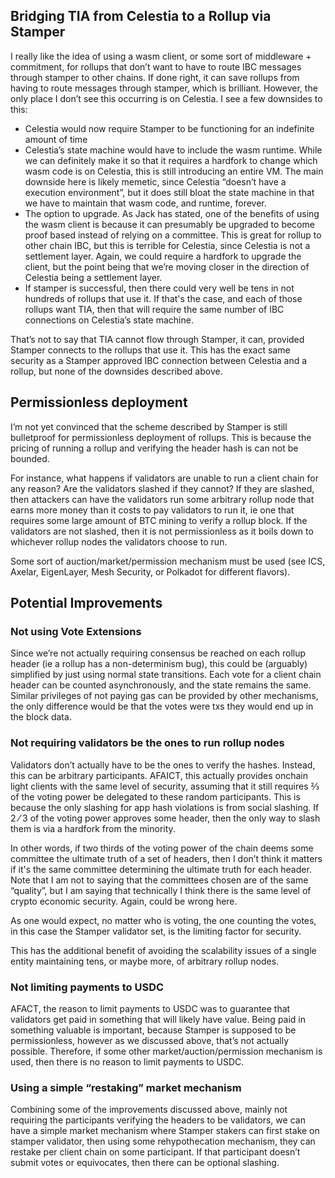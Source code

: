 ## Bridging TIA from Celestia to a Rollup via Stamper

I really like the idea of using a wasm client, or some sort of middleware +
commitment, for rollups that don’t want to have to route IBC messages through
stamper to other chains. If done right, it can save rollups from having to route
messages through stamper, which is brilliant. However, the only place I don’t
see this occurring is on Celestia. I see a few downsides to this:

- Celestia would now require Stamper to be functioning for an indefinite amount
  of time
- Celestia’s state machine would have to include the wasm runtime. While we can
  definitely make it so that it requires a hardfork to change which wasm code is
  on Celestia, this is still introducing an entire VM. The main downside here is
  likely memetic, since Celestia “doesn’t have a execution environment”, but it
  does still bloat the state machine in that we have to maintain that wasm code,
  and runtime, forever.
- The option to upgrade. As Jack has stated, one of the benefits of using the
  wasm client is because it can presumably be upgraded to become proof based
  instead of relying on a committee. This is great for rollup to other chain
  IBC, but this is terrible for Celestia, since Celestia is not a settlement
  layer. Again, we could require a hardfork to upgrade the client, but the point
  being that we’re moving closer in the direction of Celestia being a settlement
  layer.
- If stamper is successful, then there could very well be tens in not hundreds
  of rollups that use it. If that's the case, and each of those rollups want
  TIA, then that will require the same number of IBC connections on Celestia’s
  state machine.

That’s not to say that TIA cannot flow through Stamper, it can, provided Stamper
connects to the rollups that use it. This has the exact same security as a
Stamper approved IBC connection between Celestia and a rollup, but none of the
downsides described above.

## Permissionless deployment

I’m not yet convinced that the scheme described by Stamper is still bulletproof
for permissionless deployment of rollups. This is because the pricing of running
a rollup and verifying the header hash is can not be bounded. 

For instance, what happens if validators are unable to run a client chain for
any reason? Are the validators slashed if they cannot? If they are slashed, then
attackers can have the validators run some arbitrary rollup node that earns more
money than it costs to pay validators to run it, ie one that requires some large
amount of BTC mining to verify a rollup block. If the validators are not
slashed, then it is not permissionless as it boils down to whichever rollup
nodes the validators choose to run.

Some sort of auction/market/permission mechanism must be used (see ICS, Axelar,
EigenLayer, Mesh Security, or Polkadot for different flavors).

## Potential Improvements

### Not using Vote Extensions

Since we’re not actually requiring consensus be reached on each rollup header
(ie a rollup has a non-determinism bug), this could be (arguably) simplified by
just using normal state transitions. Each vote for a client chain header can be
counted asynchronously, and the state remains the same. Similar privileges of
not paying gas can be provided by other mechanisms, the only difference would be
that the votes were txs they would end up in the block data.

### Not requiring validators be the ones to run rollup nodes

Validators don’t actually have to be the ones to verify the hashes. Instead,
this can be arbitrary participants. AFAICT, this actually provides onchain light
clients with the same level of security, assuming that it still requires ⅔ of
the voting power be delegated to these random participants. This is because the
only slashing for app hash violations is from social slashing. If 2 ⁄ 3 of the
voting power approves some header, then the only way to slash them is via a
hardfork from the minority.

In other words, if two thirds of the voting power of the chain deems some
committee the ultimate truth of a set of headers, then I don’t think it matters
if it's the same committee determining the ultimate truth for each header. Note
that I am not to saying that the committees chosen are of the same “quality”,
but I am saying that technically I think there is the same level of crypto
economic security. Again, could be wrong here.

As one would expect, no matter who is voting, the one counting the votes, in
this case the Stamper validator set, is the limiting factor for security.

This has the additional benefit of avoiding the scalability issues of a single
entity maintaining tens, or maybe more, of arbitrary rollup nodes.

### Not limiting payments to USDC

AFACT, the reason to limit payments to USDC was to guarantee that validators get
paid in something that will likely have value. Being paid in something valuable
is important, because Stamper is supposed to be permissionless, however as we
discussed above, that’s not actually possible. Therefore, if some other
market/auction/permission mechanism is used, then there is no reason to limit
payments to USDC.

### Using a simple “restaking” market mechanism

Combining some of the improvements discussed above, mainly not requiring the
participants verifying the headers to be validators, we can have a simple market
mechanism where Stamper stakers can first stake on stamper validator, then using
some rehypothecation mechanism, they can restake per client chain on some
participant. If that participant doesn’t submit votes or equivocates, then there
can be optional slashing.
